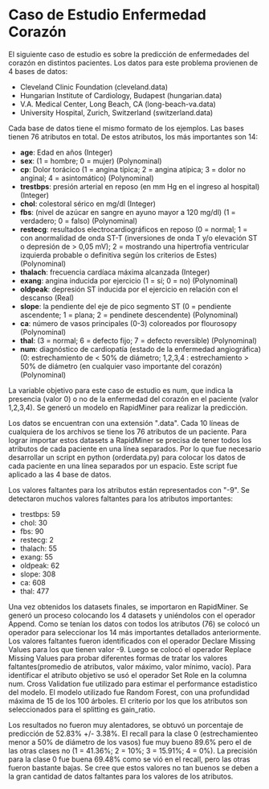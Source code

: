 # Caso de Estudio Enfermedad Corazón

El siguiente caso de estudio es sobre la predicción de enfermedades del corazón en distintos pacientes. Los datos para este problema provienen de 4 bases de datos:

<ul>
  <li>Cleveland Clinic Foundation (cleveland.data)</li>
  <li>Hungarian Institute of Cardiology, Budapest (hungarian.data)</li>
  <li>V.A. Medical Center, Long Beach, CA (long-beach-va.data)</li>
  <li>University Hospital, Zurich, Switzerland (switzerland.data)</li>
</ul>

Cada base de datos tiene el mismo formato de los ejemplos. Las bases tienen 76 atributos en total. De estos atributos, los más importantes son 14:

<ul>
  <li><b>age</b>: Edad en años (Integer)</li>
  <li><b>sex</b>: (1 = hombre; 0 = mujer) (Polynominal)</li>
  <li><b>cp</b>: Dolor torácico (1 = angina típica; 2 = angina atípica; 3 = dolor no anginal; 4 = asintomático) (Polynominal)</li>
  <li><b>trestbps</b>: presión arterial en reposo (en mm Hg en el ingreso al hospital) (Integer)</li>
  <li><b>chol</b>: colestoral sérico en mg/dl (Integer)</li>
  <li><b>fbs</b>: (nivel de azúcar en sangre en ayuno mayor a 120 mg/dl) (1 = verdadero; 0 = falso) (Polynominal)</li>
  <li><b>restecg</b>: resultados electrocardiográficos en reposo (0 = normal; 1 = con anormalidad de onda ST-T (inversiones de onda T y/o elevación ST o depresión de > 0,05 mV); 2 = mostrando una hipertrofia ventricular izquierda probable o definitiva según los criterios de Estes) (Polynominal)</li>
  <li><b>thalach</b>: frecuencia cardíaca máxima alcanzada (Integer)</li>
  <li><b>exang</b>: angina inducida por ejercicio (1 = sí; 0 = no) (Polynominal)</li>
  <li><b>oldpeak</b>: depresión ST inducida por el ejercicio en relación con el descanso (Real)</li>
  <li><b>slope</b>: la pendiente del eje de pico segmento ST (0 = pendiente ascendente; 1 = plana; 2 = pendinete descendente) (Polynominal)</li>
  <li><b>ca</b>: número de vasos principales (0-3) coloreados por flourosopy (Polynominal)</li>
  <li><b>thal</b>: (3 = normal; 6 = defecto fijo; 7 = defecto reversible) (Polynominal)</li>
  <li><b>num</b>: diagnóstico de cardiopatía (estado de la enfermedad angiográfica) (0: estrechamiento de < 50% de diámetro; 1,2,3,4 : estrechamiento > 50% de diámetro (en cualquier vaso importante del corazón) (Polynominal) </li>
</ul>

La variable objetivo para este caso de estudio es num, que indica la presencia (valor 0) o no de la enfermedad del corazón en el paciente (valor 1,2,3,4). Se generó un modelo en RapidMiner para realizar la predicción.

Los datos se encuentran con una extensión ".data". Cada 10 líneas de cualquiera de los archivos se tiene los 76 atributos de un paciente. Para lograr importar estos datasets a RapidMiner se precisa de tener todos los atributos de cada paciente en una línea separados. Por lo que fue necesario desarrollar un script en python (orderdata.py) para colocar los datos de cada paciente en una línea separados por un espacio. Este script fue aplicado a las 4 base de datos.

Los valores faltantes para los atributos están representados con "-9". Se detectaron muchos valores faltantes para los atributos importantes:

<ul>
  <li>trestbps: 59</li>
  <li>chol: 30</li>
  <li>fbs: 90</li>
  <li>restecg: 2</li>
  <li>thalach: 55</li>
  <li>exang: 55</li>
  <li>oldpeak: 62</li>
  <li>slope: 308</li>
  <li>ca: 608</li>
  <li>thal: 477</li>
</ul>

Una vez obtenidos los datasets finales, se importaron en RapidMiner. Se generó un proceso colocando los 4 datasets y uniéndolos con el operador Append. Como se tenían los datos con todos los atributos (76) se colocó un operador para seleccionar los 14 más importantes detallados anteriormente. Los valores faltantes fueron identificados con el operador Declare Missing Values para los que tienen valor -9. Luego se colocó el operador Replace Missing Values para probar diferentes formas de tratar los valores faltantes(promedio de atributos, valor máximo, valor mínimo, vacío). Para identificar el atributo objetivo se usó el operador Set Role en la columna num. Cross Validation fue utilizado para estimar el performance estadistico del modelo.
El modelo utilizado fue Random Forest, con una profundidad máxima de 15 de los 100 árboles. El criterio por los que los atributos son seleccionados para el splitting es gain_ratio.


Los resultados no fueron muy alentadores, se obtuvó un porcentaje de predicción de 52.83% +/- 3.38%. El recall para la clase 0 (estrechamienteo menor a 50% de diámetro de los vasos) fue muy bueno 89.6% pero el de las otras clases no (1 = 41.36%; 2 = 10%; 3 = 15.91%; 4 = 0%). La precisión para la clase 0 fue buena 69.48% como se vió en el recall, pero las otras fueron bastante bajas. Se cree que estos valores no tan buenos se deben a la gran cantidad de datos faltantes para los valores de los atributos.
